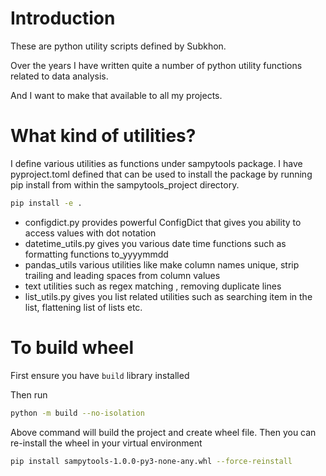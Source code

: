 # Introduction
These are python utility scripts defined by Subkhon.

Over the years I have written quite a number of python utility functions related to data analysis.

And I want to make that available to all my projects.

# What kind of utilities?

I define various utilities as functions under sampytools package.
I have pyproject.toml defined that can be used to install the package by running pip install from within the sampytools_project directory.

```bash
pip install -e .
```

- configdict.py provides powerful ConfigDict that gives you ability to access values with dot notation
- datetime_utils.py gives you various date time functions such as formatting functions to_yyyymmdd
- pandas_utils various utilities like make column names unique, strip trailing and leading spaces from column values
- text utilities such as regex matching , removing duplicate lines
- list_utils.py gives you list related utilities such as searching item in the list, flattening list of lists etc.

# To build wheel

First ensure you have ```build``` library installed

Then run

```bash
python -m build --no-isolation
```

Above command will build the project and create wheel file.
Then you can re-install the wheel in your virtual environment

```bash
pip install sampytools-1.0.0-py3-none-any.whl --force-reinstall
```